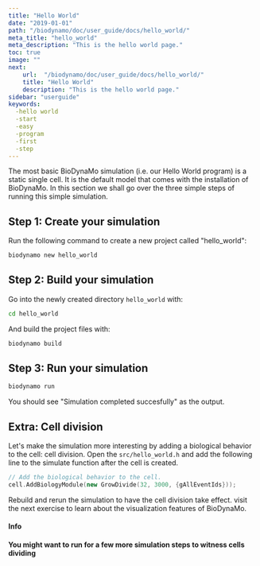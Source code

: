 ```yaml
---
title: "Hello World"
date: "2019-01-01"
path: "/biodynamo/doc/user_guide/docs/hello_world/"
meta_title: "hello_world"
meta_description: "This is the hello world page."
toc: true
image: ""
next:
    url:  "/biodynamo/doc/user_guide/docs/hello_world/"
    title: "Hello World"
    description: "This is the hello world page."
sidebar: "userguide"
keywords:
  -hello world
  -start
  -easy
  -program
  -first
  -step
---
```


The most basic BioDynaMo simulation (i.e. our Hello World program) is a
static single cell. It is the default model that comes with the installation of
BioDynaMo. In this section we shall go over the three simple steps of running
this simple simulation.


## Step 1: Create your simulation

Run the following command to create a new project called "hello_world":

```bash
biodynamo new hello_world
```

## Step 2: Build your simulation

Go into the newly created directory `hello_world` with:

```bash
cd hello_world
```

And build the project files with:

```bash
biodynamo build
```

## Step 3: Run your simulation

```bash
biodynamo run
```

You should see "Simulation completed succesfully" as the output.


## Extra: Cell division

Let's make the simulation more interesting by adding a biological behavior to the
cell: cell division. Open the `src/hello_world.h` and add the following line to
the simulate function after the cell is created.

```cpp
// Add the biological behavior to the cell.
cell.AddBiologyModule(new GrowDivide(32, 3000, {gAllEventIds}));
```

Rebuild and rerun the simulation to have the cell division take effect. visit the
next exercise to learn about the visualization features of BioDynaMo.

<a class="sbox" target="_blank" rel="noopener">
    <div class="sbox-content">
    	<h4><b>Info<b><h4>
    	<p>You might want to run for a few more simulation steps to witness cells dividing
		</p>
    </div>
</a>
